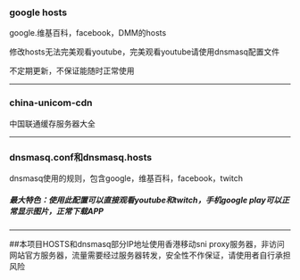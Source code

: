 ### google hosts
google.维基百科，facebook，DMM的hosts

修改hosts无法完美观看youtube，完美观看youtube请使用dnsmasq配置文件

不定期更新，不保证能随时正常使用


---
### china-unicom-cdn
中国联通缓存服务器大全

---
### dnsmasq.conf和dnsmasq.hosts
dnsmasq使用的规则，包含google，维基百科，facebook，twitch

##### 最大特色：使用此配置可以直接观看youtube和twitch，手机google play可以正常显示图片，正常下载APP

---
##本项目HOSTS和dnsmasq部分IP地址使用香港移动sni proxy服务器，非访问网站官方服务器，流量需要经过服务器转发，安全性不作保证，请使用者自行承担风险
